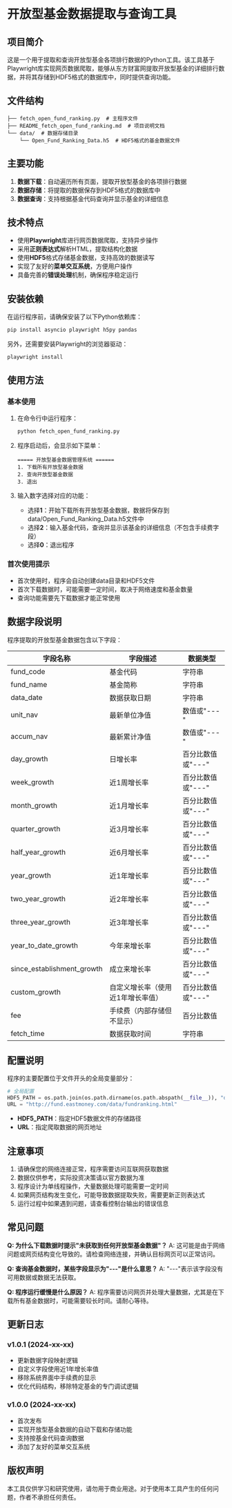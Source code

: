 # 开放型基金数据提取与查询工具

## 项目简介

这是一个用于提取和查询开放型基金各项排行数据的Python工具。该工具基于Playwright库实现网页数据爬取，能够从东方财富网提取开放型基金的详细排行数据，并将其存储到HDF5格式的数据库中，同时提供查询功能。

## 文件结构

```
├── fetch_open_fund_ranking.py  # 主程序文件
├── README_fetch_open_fund_ranking.md  # 项目说明文档
└── data/  # 数据存储目录
    └── Open_Fund_Ranking_Data.h5  # HDF5格式的基金数据文件
```

## 主要功能

1. **数据下载**：自动遍历所有页面，提取开放型基金的各项排行数据
2. **数据存储**：将提取的数据保存到HDF5格式的数据库中
3. **数据查询**：支持根据基金代码查询并显示基金的详细信息

## 技术特点

- 使用**Playwright**库进行网页数据爬取，支持异步操作
- 采用**正则表达式**解析HTML，提取结构化数据
- 使用**HDF5**格式存储基金数据，支持高效的数据读写
- 实现了友好的**菜单交互系统**，方便用户操作
- 具备完善的**错误处理**机制，确保程序稳定运行

## 安装依赖

在运行程序前，请确保安装了以下Python依赖库：

```bash
pip install asyncio playwright h5py pandas
```

另外，还需要安装Playwright的浏览器驱动：

```bash
playwright install
```

## 使用方法

### 基本使用

1. 在命令行中运行程序：
   ```bash
   python fetch_open_fund_ranking.py
   ```

2. 程序启动后，会显示如下菜单：
   ```
   ===== 开放型基金数据管理系统 ======
   1. 下载所有开放型基金数据
   2. 查询开放型基金数据
   3. 退出
   ```

3. 输入数字选择对应的功能：
   - 选择**1**：开始下载所有开放型基金数据，数据将保存到data/Open_Fund_Ranking_Data.h5文件中
   - 选择**2**：输入基金代码，查询并显示该基金的详细信息（不包含手续费字段）
   - 选择**0**：退出程序

### 首次使用提示

- 首次使用时，程序会自动创建data目录和HDF5文件
- 首次下载数据时，可能需要一定时间，取决于网络速度和基金数量
- 查询功能需要先下载数据才能正常使用

## 数据字段说明

程序提取的开放型基金数据包含以下字段：

| 字段名称 | 字段描述 | 数据类型 |
|---------|---------|---------|
| fund_code | 基金代码 | 字符串 |
| fund_name | 基金简称 | 字符串 |
| data_date | 数据获取日期 | 字符串 |
| unit_nav | 最新单位净值 | 数值或"---" |
| accum_nav | 最新累计净值 | 数值或"---" |
| day_growth | 日增长率 | 百分比数值或"---" |
| week_growth | 近1周增长率 | 百分比数值或"---" |
| month_growth | 近1月增长率 | 百分比数值或"---" |
| quarter_growth | 近3月增长率 | 百分比数值或"---" |
| half_year_growth | 近6月增长率 | 百分比数值或"---" |
| year_growth | 近1年增长率 | 百分比数值或"---" |
| two_year_growth | 近2年增长率 | 百分比数值或"---" |
| three_year_growth | 近3年增长率 | 百分比数值或"---" |
| year_to_date_growth | 今年来增长率 | 百分比数值或"---" |
| since_establishment_growth | 成立来增长率 | 百分比数值或"---" |
| custom_growth | 自定义增长率（使用近1年增长率值） | 百分比数值或"---" |
| fee | 手续费（内部存储但不显示） | 百分比数值 |
| fetch_time | 数据获取时间 | 字符串 |

## 配置说明

程序的主要配置位于文件开头的全局变量部分：

```python
# 全局配置
HDF5_PATH = os.path.join(os.path.dirname(os.path.abspath(__file__)), "data", "Open_Fund_Ranking_Data.h5")
URL = "http://fund.eastmoney.com/data/fundranking.html"
```

- **HDF5_PATH**：指定HDF5数据文件的存储路径
- **URL**：指定爬取数据的网页地址

## 注意事项

1. 请确保您的网络连接正常，程序需要访问互联网获取数据
2. 数据仅供参考，实际投资决策请以官方数据为准
3. 程序设计为单线程操作，大量数据处理可能需要一定时间
4. 如果网页结构发生变化，可能导致数据提取失败，需要更新正则表达式
5. 运行过程中如果遇到问题，请查看控制台输出的错误信息

## 常见问题

**Q: 为什么下载数据时提示"未获取到任何开放型基金数据"？**
A: 这可能是由于网络问题或网页结构变化导致的。请检查网络连接，并确认目标网页可以正常访问。

**Q: 查询基金数据时，某些字段显示为"---"是什么意思？**
A: "---"表示该字段没有可用数据或数据无法获取。

**Q: 程序运行缓慢是什么原因？**
A: 程序需要访问网页并处理大量数据，尤其是在下载所有基金数据时，可能需要较长时间。请耐心等待。

## 更新日志

### v1.0.1 (2024-xx-xx)
- 更新数据字段映射逻辑
- 自定义字段使用近1年增长率值
- 移除系统界面中手续费的显示
- 优化代码结构，移除特定基金的专门调试逻辑

### v1.0.0 (2024-xx-xx)
- 首次发布
- 实现开放型基金数据的自动下载和存储功能
- 支持按基金代码查询数据
- 添加了友好的菜单交互系统

## 版权声明

本工具仅供学习和研究使用，请勿用于商业用途。对于使用本工具产生的任何问题，作者不承担任何责任。